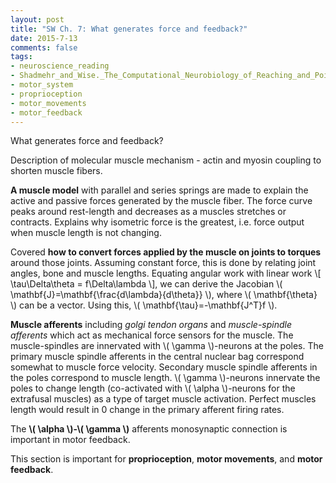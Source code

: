 ```yaml
---
layout: post
title: "SW Ch. 7: What generates force and feedback?"
date: 2015-7-13
comments: false
tags:
- neuroscience_reading
- Shadmehr_and_Wise._The_Computational_Neurobiology_of_Reaching_and_Pointing
- motor_system
- proprioception
- motor_movements
- motor_feedback
---
```

What generates force and feedback?

Description of molecular muscle mechanism - actin and myosin coupling to shorten muscle fibers.

**A muscle model** with parallel and series springs are made to explain the active and passive forces generated by the muscle fiber. The force curve peaks around rest-length and decreases as a muscles stretches or contracts. Explains why isometric force is the greatest, i.e. force output when muscle length is not changing.

Covered **how to convert forces applied by the muscle on joints to torques** around those joints. Assuming constant force, this is done by relating joint angles, bone and muscle lengths. Equating angular work with linear work \\[ \tau\Delta\theta = f\Delta\lambda \\], we can derive the Jacobian \\( \mathbf{J}=\mathbf{\frac{d\lambda}{d\theta}} \\), where \\( \mathbf{\theta} \\) can be a vector. Using this, \\( \mathbf{\tau}=-\mathbf{J^T}f \\).

**Muscle afferents** including *golgi tendon organs* and *muscle-spindle afferents* which act as mechanical force sensors for the muscle. The muscle-spindles are innervated with \\( \gamma \\)-neurons at the poles. The primary muscle spindle afferents in the central nuclear bag correspond somewhat to muscle force velocity. Secondary muscle spindle afferents in the poles correspond to muscle length. \\( \gamma \\)-neurons innervate the poles to change length (co-activated with \\( \alpha \\)-neurons for the extrafusal muscles) as a type of target muscle activation. Perfect muscles length would result in 0 change in the primary afferent firing rates.

The **\\( \alpha \\)-\\( \gamma \\)** afferents monosynaptic connection is important in motor feedback.

This section is important for **proprioception**, **motor movements**, and **motor feedback**.

